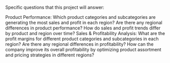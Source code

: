 Specific questions that this project will answer:

Product Performance:
Which product categories and subcategories are generating the most sales and profit in each region?
Are there any regional differences in product performance?
How do sales and profit trends differ by product and region over time?
Sales & Profitability Analysis:
What are the profit margins for different product categories and subcategories in each region?
Are there any regional differences in profitability?
How can the company improve its overall profitability by optimizing product assortment and pricing strategies in different regions?
